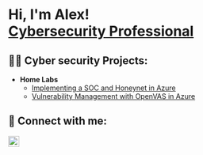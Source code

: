 <h1>Hi, I'm Alex! <br/><a href="[https://www.linkedin.com/alexander-milenkovic/]">Cybersecurity Professional</a></h1>

<h2>👨‍💻 Cyber security Projects:</h2>

- <b>Home Labs</b>
  - [Implementing a SOC and Honeynet in Azure](https://github.com/AlexMilenkovic1982/SocAndHoneynetLab/tree/main)
  - [Vulnerability Management with OpenVAS in Azure](https://github.com/AlexMilenkovic1982/VulnerabilityManagementOpenVas/tree/main)



<h2> 🤳 Connect with me:</h2>


[<img align="left" alt="AlexMilenkovic | LinkedIn" width="22px" src="https://cdn.jsdelivr.net/npm/simple-icons@v3/icons/linkedin.svg" />][linkedin]



[linkedin]: [https://www.linkedin.com/in/alexander-milenkovic/]

<!--
**** is a ✨ _special_ ✨ repository because its `README.md` (this file) appears on your GitHub profile.

Here are some ideas to get you started:

- 🔭 I’m currently working on ...
- 🌱 I’m currently learning ...
- 👯 I’m looking to collaborate on ...
- 🤔 I’m looking for help with ...
- 💬 Ask me about ...
- 📫 How to reach me: ...
- 😄 Pronouns: ...
- ⚡ Fun fact: ...
-->
